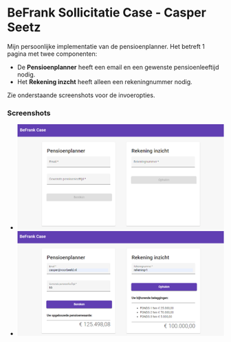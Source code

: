 # BeFrank Sollicitatie Case - Casper Seetz
Mijn persoonlijke implementatie van de pensioenplanner. Het betreft 1 pagina met twee componenten:
* De **Pensioenplanner** heeft een email en een gewenste pensioenleeftijd nodig.
* Het **Rekening inzcht** heeft alleen een rekeningnummer nodig.

Zie onderstaande screenshots voor de invoeropties.

### Screenshots
* ![Lege velden](https://github.com/cseetz/befrank-case/blob/master/screenshot_case_1.png?raw=true)
* ![Ingevoerde velden](https://github.com/cseetz/befrank-case/blob/master/screenshot_case_2.png?raw=true)
